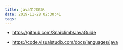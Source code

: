 ```yaml
---
title: java学习笔记
date: 2019-11-28 02:30:41
tags:
---
```


* https://github.com/Snailclimb/JavaGuide

* https://code.visualstudio.com/docs/languages/java

